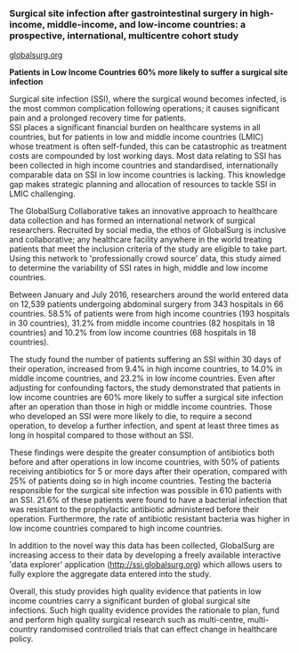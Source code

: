 ### Surgical site infection after gastrointestinal surgery in high-income, middle-income, and low-income countries: a prospective, international, multicentre cohort study


[globalsurg.org](http://globalsurg.org/)

**Patients in Low Income Countries 60% more likely to suffer a surgical site infection**

Surgical site infection (SSI), where the surgical wound becomes infected, is the most common complication following operations; it causes significant pain and a prolonged recovery time for patients.  
SSI places a significant financial burden on healthcare systems in all countries, but for patients in low and middle income countries (LMIC) whose treatment is often self-funded, this can be catastrophic as treatment costs are compounded by lost working days. 
Most data relating to SSI has been collected in high income countries and standardised, internationally comparable data on SSI in low income countries is lacking.  This knowledge gap makes strategic planning and allocation of resources to tackle SSI in LMIC challenging. 

The GlobalSurg Collaborative takes an innovative approach to healthcare data collection and has formed an international network of surgical researchers.  Recruited by social media, the ethos of GlobalSurg is inclusive and collaborative; any healthcare facility anywhere in the world treating patients that meet the inclusion criteria of the study are eligible to take part.  Using this network to 'professionally crowd source' data, this study aimed to determine the variability of SSI rates in high, middle and low income countries.

Between January and July 2016, researchers around the world entered data on 12,539 patients undergoing abdominal surgery from 343 hospitals in 66 countries.  58.5% of patients were from high income countries (193 hospitals in 30 countries), 31.2% from middle income countries (82 hospitals in 18 countries) and 10.2% from low income countries (68 hospitals in 18 countries).

The study found the number of patients suffering an SSI within 30 days of their operation, increased from 9.4% in high income countries, to 14.0% in middle income countries, and 23.2% in low income countries.  Even after adjusting for confounding factors, the study demonstrated that patients in low income countries are 60% more likely to suffer a surgical site infection after an operation than those in high or middle income countries.  Those who developed an SSI were more likely to die, to require a second operation, to develop a further infection, and spent at least three times as long in hospital compared to those without an SSI. 

These findings were despite the greater consumption of antibiotics both before and after operations in low income countries, with 50% of patients receiving antibiotics for 5 or more days after their operation, compared with 25% of patients doing so in high income countries. 
Testing the bacteria responsible for the surgical site infection was possible in 610 patients with an SSI.  21.6% of these patients were found to have a bacterial infection that was resistant to the prophylactic antibiotic administered before their operation.  Furthermore, the rate of antibiotic resistant bacteria was higher in low income countries compared to high income countries. 

In addition to the novel way this data has been collected, GlobalSurg are increasing access to their data by developing a freely available interactive 'data explorer' application (http://ssi.globalsurg.org) which allows users to fully explore the aggregate data entered into the study.

Overall, this study provides high quality evidence that patients in low income countries carry a significant burden of global surgical site infections.  Such high quality evidence provides the rationale to plan, fund and perform high quality surgical research such as multi-centre, multi-country randomised controlled trials that can effect change in healthcare policy.
